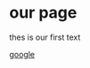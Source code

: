 <html> 
 <head>
  <title>our first page</title>   
 </head>
 <body>
 <h1>our page</h1>
 <p>thes is our first text</p>
 <a href="http://www.google.com"target="_blank">google</a>
</body>
</html>
